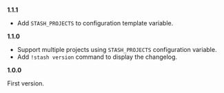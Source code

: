 **1.1.1**

- Add `STASH_PROJECTS` to configuration template variable.

**1.1.0**

- Support multiple projects using `STASH_PROJECTS` configuration variable.
- Add `!stash version` command to display the changelog.


**1.0.0**


First version.